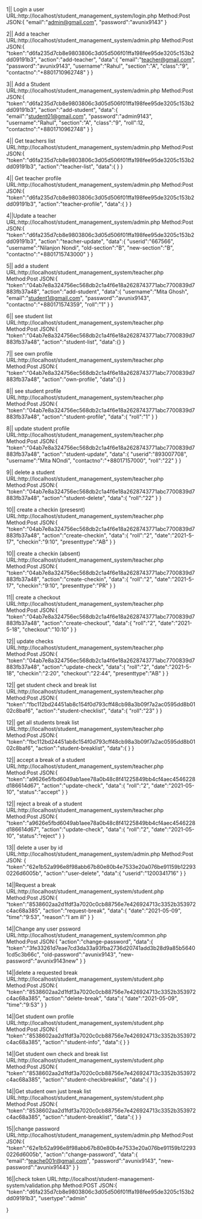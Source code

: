 1|| Login a user
URL:http://localhost/student_management_system/login.php
Method:Post
JSON:{
  "email":"admin@gmail.com",
  "password":"avunix9143"
}

2|| Add a teacher
URL:http://localhost/student_management_system/admin.php
Method:Post
JSON:{
  "token":"d6fa235d7cb8e9803806c3d05d506f01ffa198fee95de3205c153b2dd09191b3",
  "action":"add-teacher",
  "data":{
    "email":"teacher@gmail.com",
    "password":"avunix9143",
    "username":"Rahul",
    "section":"A",
    "class":"9",
    "contactno":"+8801710962748"
  }
}

3|| Add a Student
URL:http://localhost/student_management_system/admin.php
Method:Post
JSON:{
  "token":"d6fa235d7cb8e9803806c3d05d506f01ffa198fee95de3205c153b2dd09191b3",
  "action":"add-student",
  "data":{
    "email":"student01@gmail.com",
    "password":"admin9143",
    "username":"Rahul",
    "section":"A",
    "class":"9",
    "roll":12,
    "contactno":"+8801710962748"
  }
}



4|| Get teachers list
URL:http://localhost/student_management_system/admin.php
Method:Post
JSON:{
  "token":"d6fa235d7cb8e9803806c3d05d506f01ffa198fee95de3205c153b2dd09191b3",
  "action":"teacher-list",
  "data":{
  }
}


4|| Get teacher profile
URL:http://localhost/student_management_system/admin.php
Method:Post
JSON:{
  "token":"d6fa235d7cb8e9803806c3d05d506f01ffa198fee95de3205c153b2dd09191b3",
  "action":"teacher-profile",
  "data":{
  }
}



4||Update a teacher
URL:http://localhost/student_management_system/admin.php
Method:Post
JSON:{
  "token":"d6fa235d7cb8e9803806c3d05d506f01ffa198fee95de3205c153b2dd09191b3",
  "action":"teacher-update",
  "data":{
    "userid":"667566",
    "username":"Nilanjon Nondi",
    "old-section":"B",
    "new-section":"B",
    "contactno":"+8801715743000"
  }
}


5|| add a student
URL:http://localhost/student_management_system/teacher.php
Method:Post
JSON:{
  "token":"04ab7e8a324756ec568db2c1a4f6e18a2628743771abc7700839d7883fb37a48",
  "action":"add-student",
  "data":{
    "username":"Mita Ghosh",
    "email":"student1@gmail.com",
    "password":"avunix9143",
    "contactno":"+880171574359",
    "roll":"1"
  }
}


6|| see student list
URL:http://localhost/student_management_system/teacher.php
Method:Post
JSON:{
  "token":"04ab7e8a324756ec568db2c1a4f6e18a2628743771abc7700839d7883fb37a48",
  "action":"student-list",
  "data":{}
}


7|| see own profile
URL:http://localhost/student_management_system/teacher.php
Method:Post
JSON:{
  "token":"04ab7e8a324756ec568db2c1a4f6e18a2628743771abc7700839d7883fb37a48",
  "action":"own-profile",
  "data":{}
}

8|| see student profile
URL:http://localhost/student_management_system/teacher.php
Method:Post
JSON:{
  "token":"04ab7e8a324756ec568db2c1a4f6e18a2628743771abc7700839d7883fb37a48",
  "action":"student-profile",
  "data":{
    "roll":"1"
  }
}


8|| update student profile
URL:http://localhost/student_management_system/teacher.php
Method:Post
JSON:{
  "token":"04ab7e8a324756ec568db2c1a4f6e18a2628743771abc7700839d7883fb37a48",
  "action":"student-update",
  "data":{
    "userid":"893007708",
    "username":"Mita NOndi",
    "contactno":"+88017157000",
    "roll":"22"
  }
}


9|| delete a student
URL:http://localhost/student_management_system/teacher.php
Method:Post
JSON:{
  "token":"04ab7e8a324756ec568db2c1a4f6e18a2628743771abc7700839d7883fb37a48",
  "action":"student-delete",
  "data":{
    "roll":"22"
  }
}

10|| create a checkin (presesnt)
URL:http://localhost/student_management_system/teacher.php
Method:Post
JSON:{
  "token":"04ab7e8a324756ec568db2c1a4f6e18a2628743771abc7700839d7883fb37a48",
  "action":"create-checkin",
  "data":{
    "roll":"2",
    "date":"2021-5-17",
    "checkin":"9:10",
    "presenttype":"AB"
  }
}


10|| create a checkin (absent)
URL:http://localhost/student_management_system/teacher.php
Method:Post
JSON:{
  "token":"04ab7e8a324756ec568db2c1a4f6e18a2628743771abc7700839d7883fb37a48",
  "action":"create-checkin",
  "data":{
    "roll":"2",
    "date":"2021-5-17",
    "checkin":"9:10",
    "presenttype":"PR"
  }
}


11|| create a checkout
URL:http://localhost/student_management_system/teacher.php
Method:Post
JSON:{
  "token":"04ab7e8a324756ec568db2c1a4f6e18a2628743771abc7700839d7883fb37a48",
  "action":"create-checkout",
  "data":{
    "roll":"2",
    "date":"2021-5-18",
    "checkout":"10:10"
  }
}



12|| update checks
URL:http://localhost/student_management_system/teacher.php
Method:Post
JSON:{
  "token":"04ab7e8a324756ec568db2c1a4f6e18a2628743771abc7700839d7883fb37a48",
  "action":"update-check",
  "data":{
    "roll":"2",
    "date":"2021-5-18",
    "checkin":"2:20",
    "checkout":"22:44",
    "presenttype":"AB"
  }
}

12|| get student check and break list
URL:http://localhost/student_management_system/teacher.php
Method:Post
JSON:{
  "token":"fbc112bd24451ab8c154f0d793cff48cb98a3b09f7a2ac0595dd8b0102c8baf6",
  "action":"student-checklist",
  "data":{
  "roll":"23"
  }
}

12|| get all students break list
URL:http://localhost/student_management_system/teacher.php
Method:Post
JSON:{
  "token":"fbc112bd24451ab8c154f0d793cff48cb98a3b09f7a2ac0595dd8b0102c8baf6",
  "action":"student-breaklist",
  "data":{
  }
}


12|| accept a break of a student
URL:http://localhost/student_management_system/teacher.php
Method:Post
JSON:{
  "token":"a9626e5fbd6049ab1aee78a0b48c8f41225849bb4cf4aec4546228d186614d67",
  "action":"update-check",
  "data":{
  "roll":"2",
  "date":"2021-05-10",
  "status":"accept"
  }
}

12|| reject a break of a student
URL:http://localhost/student_management_system/teacher.php
Method:Post
JSON:{
  "token":"a9626e5fbd6049ab1aee78a0b48c8f41225849bb4cf4aec4546228d186614d67",
  "action":"update-check",
  "data":{
  "roll":"2",
  "date":"2021-05-10",
  "status":"reject"
  }
}

13|| delete a user by id
URL:http://localhost/student_management_system/admin.php
Method:Post
JSON:
{
  "token":"62e1b52a996e8f98abb67b80e80b4e7533e20a076be91159b122930226d6005b",
  "action":"user-delete",
  "data":{
    "userid":"1200341716"
  }
}


14||Request a break
URL:http://localhost/student_management_system/student.php
Method:Post
JSON:{
  "token":"8538602aa2d1fdf3a7020c0cb88756e7e426924713c3352b353972c4ac68a385",
  "action":"request-break",
  "data":{
  "date":"2021-05-09",
  "time":"9:53",
  "reason":"I am ill"
  }
}


14||Change any user pssword
URL:http://localhost/student_management_system/common.php
Method:Post
JSON:{
  "action":"change-password",
  "data":{
   "token":"3fe33261d7eae7cd3da33a93fba2736d20741add3b28d9a85b56401cd5c3b66c",
   "old-password":"avunix9143",
   "new-password":"avunix9143new"
  }
}

14||delete a requested break
URL:http://localhost/student_management_system/student.php
Method:Post
JSON:{
  "token":"8538602aa2d1fdf3a7020c0cb88756e7e426924713c3352b353972c4ac68a385",
  "action":"delete-break",
  "data":{
  "date":"2021-05-09",
  "time":"9:53"
  }
}


14||Get student own profile
URL:http://localhost/student_management_system/student.php
Method:Post
JSON:{
  "token":"8538602aa2d1fdf3a7020c0cb88756e7e426924713c3352b353972c4ac68a385",
  "action":"student-info",
  "data":{
  }
}



14||Get student own check and break list
URL:http://localhost/student_management_system/student.php
Method:Post
JSON:{
  "token":"8538602aa2d1fdf3a7020c0cb88756e7e426924713c3352b353972c4ac68a385",
  "action":"student-checkbreaklist",
  "data":{
  }
}


14||Get student own just break list
URL:http://localhost/student_management_system/student.php
Method:Post
JSON:{
  "token":"8538602aa2d1fdf3a7020c0cb88756e7e426924713c3352b353972c4ac68a385",
  "action":"student-breaklist",
  "data":{
  }
}


15||change password
URL:http://localhost/student_management_system/admin.php
Method:Post
JSON:{
  "token":"62e1b52a996e8f98abb67b80e80b4e7533e20a076be91159b122930226d6005b",
  "action":"change-password",
  "data":{
    "email":"teache001r@gmail.com",
    "password":"avunix9143",
    "new-password":"avunix91443"
  }
}

16||check token
URL:http://localhost/student-management-system/validation.php
Method:POST
JSON:{
  "token":"d6fa235d7cb8e9803806c3d05d506f01ffa198fee95de3205c153b2dd09191b3",
  "usertype":"admin"

}